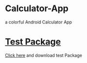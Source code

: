 # Calculator-App
a colorful Android Calculator App

<h1><a href="https://github.com/kuttahaitu/Calculator-App/raw/main/debug.apk">Test Package</a></h1>

<p><a href="https://github.com/kuttahaitu/Calculator-App/raw/main/debug.apk">Click here</a> and download test Package</p>

